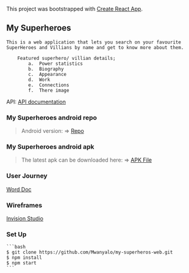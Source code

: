 This project was bootstrapped with [Create React App](https://github.com/facebook/create-react-app).

## My Superheroes

    This is a web application that lets you search on your favourite SuperHeroes and Villians by name and get to know more about them.

        Featured superhero/ villian details;
            a.	Power statistics
            b.	Biography
            c.	Appearance
            d.	Work
            e.	Connections
            f.	There image

API: [API documentation](https://superheroapi.com/)

### My Superheroes android repo

> Android version: => [Repo](https://github.com/Mwanyalo/MySuperheroApp)

### My Superheroes android apk

> The latest apk can be downloaded here: => [APK File](https://github.com/Mwanyalo/MySuperheroApp/tree/master/release)

### User Journey

[Word Doc](https://docs.google.com/document/d/1Ht9wh-Y9RPxQiLzr6oWBsYZRUanfFsYZAI800GyYOko/edit)

### Wireframes

[Invision Studio](https://projects.invisionapp.com/prototype/Hero-Wireframe-ck9sgih24001a0q01y5f3oqfa/play/9ff483b1)

### Set Up

    ```bash
    $ git clone https://github.com/Mwanyalo/my-superheros-web.git
    $ npm install
    $ npm start
    ```
